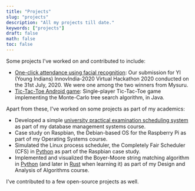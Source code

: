 ```yaml
---
title: "Projects"
slug: "projects"
description: "All my projects till date."
keywords: ["projects"]
draft: false
math: false
toc: false
---
```


Some projects I've worked on and contributed to include:

- [One-click attendance using facial recognition](https://github.com/yi-hackathon-2020/attendance-facial-recognition):
  Our submission for YI (Young Indians) InnovIndia-2020 Virtual Hackathon 2020
  conducted on the 31st July, 2020. We were one among the two winners from
  Mysuru.
- [Tic-Tac-Toe Android game](https://github.com/SanchithHegde/tic-tac-toe-android/):
  Single-player Tic-Tac-Toe game implementing the Monte-Carlo tree search
  algorithm, in Java.

Apart from these, I've worked on some projects as part of my academics:

- Developed a simple
  [university practical examination scheduling system](https://github.com/SanchithHegde/university-practical-exam)
  as part of my database management systems course.
- Case study on Raspbian, the Debian-based OS for the Raspberry Pi as part of
  my Operating Systems course.
- Simulated the Linux process scheduler, the Completely Fair Scheduler (CFS) in
  [Python](https://github.com/SanchithHegde/completely-fair-scheduler) as part
  of the Raspbian case study.
- Implemented and visualized the Boyer-Moore string matching algorithm in
  [Python](https://github.com/SanchithHegde/boyer-moore-visualization-python)
  (and later in [Rust](https://github.com/SanchithHegde/boyer-moore-visualization-rs)
  when learning it) as part of my Design and Analysis of
  Algorithms course.

I've contributed to a few open-source projects as well.
